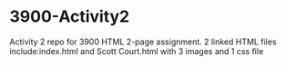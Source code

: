 # 3900-Activity2
Activity 2 repo for 3900
HTML 2-page assignment. 2 linked HTML files include:index.html and Scott Court.html with 3 images and 1 css file

